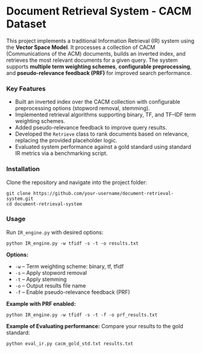 # Document Retrieval System - CACM Dataset
This project implements a traditional Information Retrieval (IR) system using the **Vector Space Model**.
It processes a collection of CACM (Communications of the ACM) documents, builds an inverted index, and retrieves the most relevant documents for a given query.
The system supports **multiple term weighting schemes**, **configurable preprocessing**, and **pseudo-relevance feedback (PRF)** for improved search performance.

### Key Features 
- Built an inverted index over the CACM collection with configurable preprocessing options (stopword removal, stemming).
- Implemented retrieval algorithms supporting binary, TF, and TF–IDF term weighting schemes.
- Added pseudo-relevance feedback to improve query results.
- Developed the `Retrieve` class to rank documents based on relevance, replacing the provided placeholder logic.
- Evaluated system performance against a gold standard using standard IR metrics via a benchmarking script.

### Installation
Clone the repository and navigate into the project folder:
```
git clone https://github.com/your-username/document-retrieval-system.git
cd document-retrieval-system
```

### Usage
Run `IR_engine.py` with desired options:
```
python IR_engine.py -w tfidf -s -t -o results.txt
```

**Options:**
- `-w` – Term weighting scheme: binary, tf, tfidf
- `-s` – Apply stopword removal
- `-t` – Apply stemming
- `-o` – Output results file name
- `-f` – Enable pseudo-relevance feedback (PRF)

**Example with PRF enabled:**
```
python IR_engine.py -w tfidf -s -t -f -o prf_results.txt
```

**Example of Evaluating performance:**
Compare your results to the gold standard:
```
python eval_ir.py cacm_gold_std.txt results.txt
```
